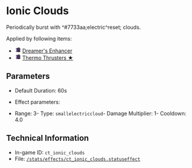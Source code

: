 # Ionic Clouds

Periodically burst with ^#7733aa;electric^reset; clouds.

Applied by following items:

- <img src="https://raw.githubusercontent.com/Ceterai/Enternia/main/items/armors/alta/tier6/dreamer/enhancer/icon.png" alt="Dreamer's Enhancer icon" loading="lazy" height=16px width="auto" /> [Dreamer's Enhancer](https://ceterai.github.io/MyEnternia/Wiki/Dreamer'sEnhancer)
- <img src="https://raw.githubusercontent.com/Ceterai/Enternia/main/items/armors/alta/tier6/dreamer/enhancer/icon.png" alt="Thermo Thrusters ★ icon" loading="lazy" height=16px width="auto" /> [Thermo Thrusters ★](https://ceterai.github.io/MyEnternia/Wiki/ThermoThrusters)

## Parameters

- Default Duration: 60s
- Effect parameters: 

- Range: 3- Type: `smallelectriccloud`- Damage Multiplier: 1- Cooldown: 4.0

## Technical Information

- In-game ID: `ct_ionic_clouds`
- File: [`/stats/effects/ct_ionic_clouds.statuseffect`](https://github.com/Ceterai/Enternia/blob/main/stats/effects/ct_ionic_clouds.statuseffect)
